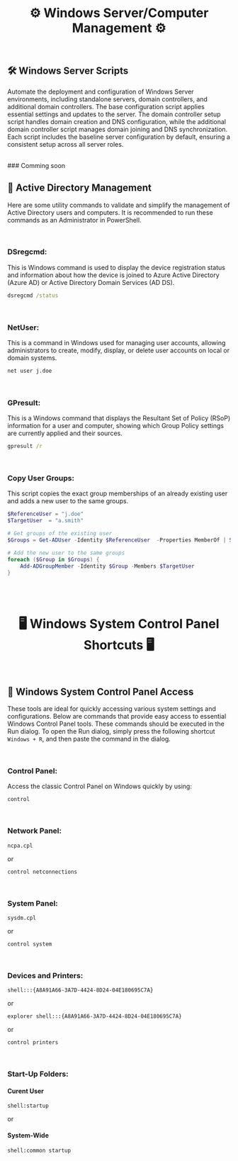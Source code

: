 <div align="center">

# ⚙️ Windows Server/Computer Management ⚙️

<br/>
</div>

## 🛠️ Windows Server Scripts
Automate the deployment and configuration of Windows Server environments, including standalone servers, domain controllers, and additional domain controllers. The base configuration script applies essential settings and updates to the server. The domain controller setup script handles domain creation and DNS configuration, while the additional domain controller script manages domain joining and DNS synchronization. Each script includes the baseline server configuration by default, ensuring a consistent setup across all server roles.

<br>
### Comming soon

## 🏢 Active Directory Management
Here are some utility commands to validate and simplify the management of Active Directory users and computers. It is recommended to run these commands as an Administrator in PowerShell.

<br>

### DSregcmd:
This is Windows command is used to display the device registration status and information about how the device is joined to Azure Active Directory (Azure AD) or Active Directory Domain Services (AD DS).
```cmd
dsregcmd /status
```

<br>

### NetUser:
This is a command in Windows used for managing user accounts, allowing administrators to create, modify, display, or delete user accounts on local or domain systems.
```cmd
net user j.doe
```

<br>

### GPresult:
This is a Windows command that displays the Resultant Set of Policy (RSoP) information for a user and computer, showing which Group Policy settings are currently applied and their sources.
```cmd
gpresult /r
```

<br>

### Copy User Groups:
This script copies the exact group memberships of an already existing user and adds a new user to the same groups.
```powershell
$ReferenceUser = "j.doe"
$TargetUser  = "a.smith"

# Get groups of the existing user
$Groups = Get-ADUser -Identity $ReferenceUser  -Properties MemberOf | Select-Object -ExpandProperty MemberOf

# Add the new user to the same groups
foreach ($Group in $Groups) {
    Add-ADGroupMember -Identity $Group -Members $TargetUser 
}
```

<br>
<br>

<div align="center">

# 🖥️ Windows System Control Panel Shortcuts 🖥️

<br/>
</div>

## 🔧 Windows System Control Panel Access
These tools are ideal for quickly accessing various system settings and configurations. Below are commands that provide easy access to essential Windows Control Panel tools. These commands should be executed in the Run dialog. To open the Run dialog, simply press the following shortcut `Windows + R`, and then paste the command in the dialog.

<br>

### Control Panel:
Access the classic Control Panel on Windows quickly by using:
```run
control
```

<br>

### Network Panel:
```run
ncpa.cpl
```
or
```run
control netconnections
```

<br>

### System Panel:
```run
sysdm.cpl
```
or
```run
control system
```

<br>

### Devices and Printers:
```run
shell:::{A8A91A66-3A7D-4424-8D24-04E180695C7A}
```
or
```run
explorer shell:::{A8A91A66-3A7D-4424-8D24-04E180695C7A}
```
or
```run
control printers
```

<br>

### Start-Up Folders:
#### Curent User
```run
shell:startup
```
or
#### System-Wide
```run
shell:common startup
```
